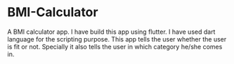 # BMI-Calculator
A BMI calculator app. I have build this app using flutter. I have used dart language for the scripting purpose. This app tells the user whether the user is fit or not. Specially it also tells the user in which category he/she comes in.
